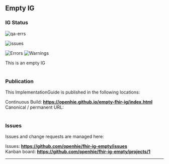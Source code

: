 Empty IG
---
<!--badges--> 
### IG Status
![qa-errs](https://img.shields.io/github/workflow/status/openhie/empty-fhir-ig/ig-build?label=Build%20status)

![issues](https://img.shields.io/github/issues/openhie/empty-fhir-ig)

![Errors](https://img.shields.io/badge/Errors-4-red)
![Warnings](https://img.shields.io/badge/Warnings-5-yellow)
<!--/badges-->
This is an empty IG
<br> </br>
###
### Publication
This ImplementationGuide is published in the following locations:

Continuous Build: __https://openhie.github.io/empty-fhir-ig/index.html__  
Canonical / permanent URL: 
<br> </br>

### Issues
Issues and change requests are managed here:  

Issues:  __https://github.com/openhie/fhir-ig-empty/issues__  
Kanban board:  __https://github.com/openhie/fhir-ig-empty/projects/1__  

---
 
 
